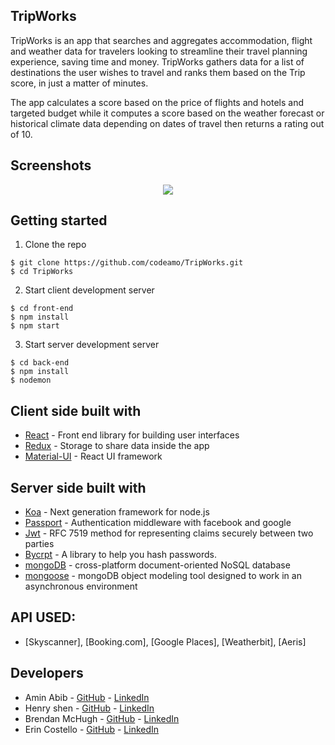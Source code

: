 


## TripWorks

TripWorks is an app that searches and aggregates accommodation, flight and weather data for travelers looking to streamline their travel planning experience, saving time and money. TripWorks gathers data for a list of destinations the user wishes to travel and ranks them based on the Trip score, in just a matter of minutes.

The app calculates a score based on the price of flights and hotels and targeted budget while it computes a score based on the weather forecast or historical climate data depending on dates of travel then returns a rating out of 10. 

## Screenshots
<p align="center">
  <img src="https://i.ibb.co/brm7hbZ/group2-333.png" />
</p>

## Getting started 

1. Clone the repo

```
$ git clone https://github.com/codeamo/TripWorks.git
$ cd TripWorks
```

2. Start client development server

```
$ cd front-end
$ npm install
$ npm start
```
3. Start server development server
```
$ cd back-end
$ npm install
$ nodemon
```

## Client side built with

* [React](https://reactjs.org) - Front end library for building user interfaces
* [Redux](https://redux.js.org) - Storage to share data inside the app
* [Material-UI](https://material-ui.com) - React UI framework

## Server side built with 
* [Koa](https://koajs.com) - Next generation framework for node.js
* [Passport](http://passportjs.org) - Authentication middleware with facebook and google
* [Jwt](https://jwt.io/) -  RFC 7519 method for representing claims securely between two parties
* [Bycrpt](https://www.npmjs.com/package/bcrypt) - A library to help you hash passwords.
* [mongoDB](https://docs.mongodb.com) - cross-platform document-oriented NoSQL database
* [mongoose](https://mongoosejs.com/) - mongoDB object modeling tool designed to work in an asynchronous environment

## API USED: 
  * [Skyscanner], [Booking.com], [Google Places], [Weatherbit], [Aeris]
  

## Developers

* Amin Abib - [GitHub](https://github.com/codeamo) - [LinkedIn](https://www.linkedin.com/in/amin-abib-836953183/)
* Henry shen - [GitHub](https://github.com/henry-shen) - [LinkedIn](https://www.linkedin.com/in/henry-shen/)
* Brendan McHugh - [GitHub](https://github.com/bmch) - [LinkedIn](https://www.linkedin.com/in/brendan-mchugh-31b6a0199/)
* Erin Costello - [GitHub](https://github.com/ErinElizCostello) - [LinkedIn](https://www.linkedin.com/in/erin-eliz-costello/)

